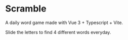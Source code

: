 # Scramble

A daily word game made with Vue 3 + Typescript + Vite.

Slide the letters to find 4 different words everyday.
